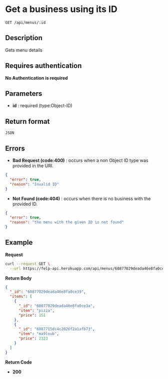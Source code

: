 # Get a business using its ID

    GET /api/menus/:id

## Description

Gets menu details

## Requires authentication

**No Authentication is required**

## Parameters

- **id** : required (type:Object-ID)

## Return format

```
JSON
```

## Errors

- **Bad Request (code:400)** : occurs when a non Object ID type was provided in the URI.

```json
{
  "error": true,
  "reason": "Invalid ID"
}
```

- **Not Found (code:404)** : occurs when there is no business with the provided ID.

```json
{
  "error": true,
  "reason": "the menu with the given ID is not found"
}
```

## Example

**Request**

```bash
curl --request GET \
  --url https://felp-api.herokuapp.com/api/menus/60877029deada46e8fa0ce39
```

**Return Body**

```json
{
  "_id": "60877029deada46e8fa0ce39",
  "items": [
    {
      "_id": "60877029deada46e8fa0ce3a",
      "item": "pizza",
      "price": 151
    },
    {
      "_id": "6087715dc4c2026f2a1afb73",
      "item": "ma9loub",
      "price": 2323
    }
  ]
}
```

**Return Code**

- **200**
